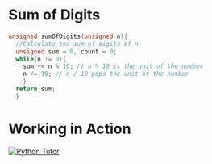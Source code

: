 # Sum of Digits

```c
unsigned sumOfDigits(unsigned n){
  //Calculate the sum of digits of n
  unsigned sum = 0, count = 0;
  while(n != 0){
    sum += n % 10; // n % 10 is the unit of the number
    n /= 10; // n / 10 pops the unit of the number
    }
  return sum;
  }
```

# Working in Action
[![Python Tutor](http://www.uadnan.com/wp-content/uploads/2014/10/PythonTutor-Logo-310x150.png)](https://goo.gl/YYhMWu)
